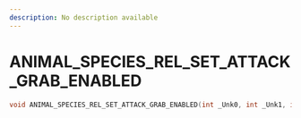 ```yaml
---
description: No description available 
---
```


# ANIMAL_SPECIES_REL_SET_ATTACK_GRAB_ENABLED

```cpp
void ANIMAL_SPECIES_REL_SET_ATTACK_GRAB_ENABLED(int _Unk0, int _Unk1, int _Unk2);
```